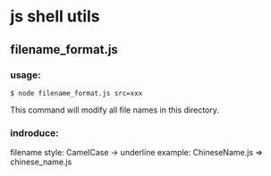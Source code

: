 # js shell utils

## filename_format.js

### usage:

```
$ node filename_format.js src=xxx
```

This command will modify all file names in this directory.

### indroduce:

filename style: CamelCase -> underline
example: ChineseName.js => chinese_name.js
